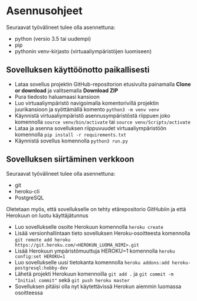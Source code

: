 # Asennusohjeet

Seuraavat työvälineet tulee olla asennettuna:
* python (versio 3.5 tai uudempi)
* pip
* pythonin venv-kirjasto (virtuaaliympäristöjen luomiseen)

## Sovelluksen käyttöönotto paikallisesti

* Lataa sovellus projektin GitHub-repositorion etusivulta painamalla **Clone or download** ja valitsemalla **Download ZIP**
* Pura tiedosto haluamaasi kansioon
* Luo virtuaaliympäristö navigoimalla komentorivillä projektin juurikansioon ja syöttämällä komento `python3 -m venv venv`
* Käynnistä virtuaaliympäristö asennusympäristöstä riippuen joko komennolla `source venv/bin/activate` tai `source venv/Scripts/activate`
* Lataa ja asenna sovelluksen riippuvuudet virtuaaliympäristöön komennolla `pip install -r requirements.txt`
* Käynnistä sovellus komennolla `python3 run.py`

## Sovelluksen siirtäminen verkkoon

Seuraavat työvälineet tulee olla asennettuna:
* git
* heroku-cli
* PostgreSQL

Oletetaan myös, että sovellukselle on tehty etärepositorio GitHubiin ja että Herokuun on luotu käyttäjätunnus

* Luo sovellukselle osoite Herokuun komennolla `heroku create`
* Lisää versionhallintaan tieto sovelluksen Heroku-osoitteesta komennolla `git remote add heroku https://git.heroku.com/<HEROKUN_LUOMA_NIMI>.git`
* Lisää Herokuun ympäristömuuttuja HEROKU=1 komennolla `heroku config:set HEROKU=1`
* Luo sovellukselle uusi tietokanta komennolla `heroku addons:add heroku-postgresql:hobby-dev`
* Lähetä projekti Herokuun komennoilla `git add .` ja `git commit -m "Initial commit"` sekä `git push heroku master`
* Sovelluksen pitäisi olla nyt käytettävissä Herokun aiemmin luomassa osoitteessa